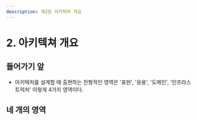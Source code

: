 ```yaml
---
description: 제2장 아키텍쳐 개요
---
```


# 2. 아키텍쳐 개요

## 들어가기 앞

* 아키텍처를 설계할 때 출현하는 전형적인 영역은 '표현', '응용', '도메인', '인프라스트럭처' 이렇게 4가지 영역이다.

## 네 개의 영역



